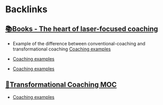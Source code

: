 
# Backlinks
## [📚Books - The heart of laser-focused coaching](<📚Books - The heart of laser-focused coaching.md>)
- Example of the difference between conventional-coaching and transformational coaching [Coaching examples](<Coaching examples.md>)

- [Coaching examples](<Coaching examples.md>)

- [Coaching examples](<Coaching examples.md>)

## [🧭Transformational Coaching MOC](<🧭Transformational Coaching MOC.md>)
- [Coaching examples](<Coaching examples.md>)

